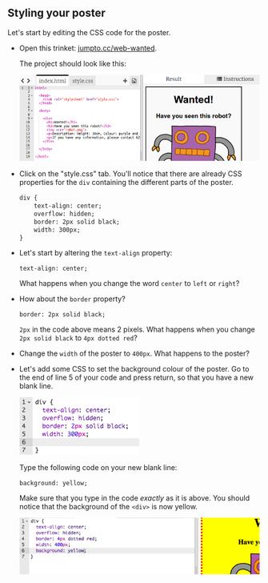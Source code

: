 ## Styling your poster

Let's start by editing the CSS code for the poster.



+ Open this trinket: <a href="http://jumpto.cc/web-wanted" target="_blank">jumpto.cc/web-wanted</a>. 

	The project should look like this:
	
	![screenshot](images/wanted-starter.png)

+ Click on the "style.css" tab. You'll notice that there are already CSS properties for the `div` containing the different parts of the poster.

	```
	div {
		text-align: center;
	    overflow: hidden;
	    border: 2px solid black;
	    width: 300px;
    }	
	```

+ Let's start by altering the `text-align` property:

	```
	text-align: center;
	```
	
	What happens when you change the word `center` to `left` or `right`?

+ How about the `border` property?

	```
	border: 2px solid black;
	```

	`2px` in the code above means 2 pixels. What happens when you change `2px solid black` to `4px dotted red`?

+ Change the `width` of the poster to `400px`. What happens to the poster?

+ Let's add some CSS to set the background colour of the poster. Go to the end of line 5 of your code and press return, so that you have a new blank line.

	![screenshot](images/wanted-newline.png)

	Type the following code on your new blank line:

	```
	background: yellow;
	```

	Make sure that you type in the code _exactly_ as it is above. You should notice that the background of the `<div>` is now yellow.

	![screenshot](images/wanted-background.png)

